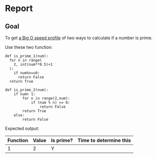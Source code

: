 # Report

## Goal

To get [a Big O speed profile](https://uppmax.github.io/programming_formalisms/optimisation/big_o)
of two ways to calculate if a number
is prime. 

Use these two function:

```
def is_prime_1(num):
  for n in range(
    2, int(num**0.5)+1
  ):
    if num%n==0:
      return False
  return True

def is_prime_2(num):
    if num> 1:
        for n in range(2,num):
            if (num % n) == 0:
                return False
        return True
    else:
        return False
```

Expected output:

Function|Value|Is prime?|Time to determine this
--------|-----|---------|----------------------
1       |2    |Y        |
